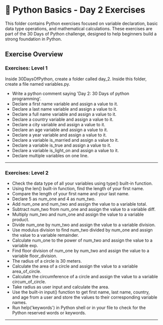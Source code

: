 # 📘 Python Basics - Day 2 Exercises
This folder contains Python exercises focused on variable declaration, basic data type operations, and mathematical calculations. These exercises are part of the 30 Days of Python challenge, designed to help beginners build a strong foundation in Python.

## Exercise Overview

### Exercises: Level 1
Inside 30DaysOfPython, create a folder called day_2. Inside this folder, create a file named variables.py.

- Write a python comment saying 'Day 2: 30 Days of python programming'.
- Declare a first name variable and assign a value to it.
- Declare a last name variable and assign a value to it.
- Declare a full name variable and assign a value to it.
- Declare a country variable and assign a value to it.
- Declare a city variable and assign a value to it.
- Declare an age variable and assign a value to it.
- Declare a year variable and assign a value to it.
- Declare a variable is_married and assign a value to it.
- Declare a variable is_true and assign a value to it.
- Declare a variable is_light_on and assign a value to it.
- Declare multiple variables on one line.

---

### Exercises: Level 2
- Check the data type of all your variables using type() built-in function.
- Using the len() built-in function, find the length of your first name.
- Compare the length of your first name and your last name.
- Declare 5 as num_one and 4 as num_two.
- Add num_one and num_two and assign the value to a variable total.
- Subtract num_two from num_one and assign the value to a variable diff.
- Multiply num_two and num_one and assign the value to a variable product.
- Divide num_one by num_two and assign the value to a variable division.
- Use modulus division to find num_two divided by num_one and assign the value to a variable remainder.
- Calculate num_one to the power of num_two and assign the value to a variable exp.
- Find floor division of num_one by num_two and assign the value to a variable floor_division.
- The radius of a circle is 30 meters.
- Calculate the area of a circle and assign the value to a variable area_of_circle.
- Calculate the circumference of a circle and assign the value to a variable circum_of_circle.
- Take radius as user input and calculate the area.
- Use the built-in input() function to get first name, last name, country, and age from a user and store the values to their corresponding variable names.
- Run help('keywords') in Python shell or in your file to check for the Python reserved words or keywords.

---

